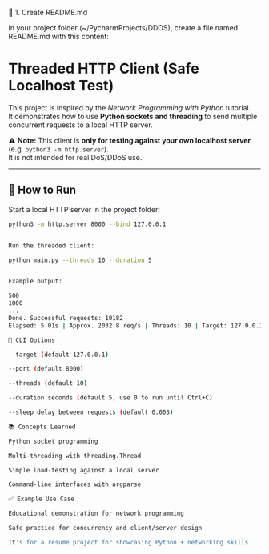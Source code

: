 🔹 1. Create README.md

In your project folder (~/PycharmProjects/DDOS), create a file named README.md with this content:

# Threaded HTTP Client (Safe Localhost Test)

This project is inspired by the *Network Programming with Python* tutorial.  
It demonstrates how to use **Python sockets and threading** to send multiple concurrent requests to a local HTTP server.

⚠️ **Note:** This client is **only for testing against your own localhost server** (e.g. `python3 -m http.server`).  
It is not intended for real DoS/DDoS use.

---

## 🚀 How to Run

Start a local HTTP server in the project folder:
```bash
python3 -m http.server 8000 --bind 127.0.0.1


Run the threaded client:

python main.py --threads 10 --duration 5


Example output:

500
1000
...
Done. Successful requests: 10182
Elapsed: 5.01s | Approx. 2032.8 req/s | Threads: 10 | Target: 127.0.0.1:8000

🔧 CLI Options

--target (default 127.0.0.1)

--port (default 8000)

--threads (default 10)

--duration seconds (default 5, use 0 to run until Ctrl+C)

--sleep delay between requests (default 0.003)

📚 Concepts Learned

Python socket programming

Multi-threading with threading.Thread

Simple load-testing against a local server

Command-line interfaces with argparse

✅ Example Use Case

Educational demonstration for network programming

Safe practice for concurrency and client/server design

It's for a resume project for showcasing Python + networking skills
